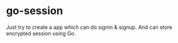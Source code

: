 # go-session
Just try to create a app which can do signin &amp; signup. And can store encrypted session using Go.
